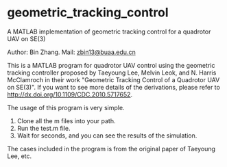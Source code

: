# geometric_tracking_control
A MATLAB implementation of geometric tracking control for a quadrotor UAV on SE(3)

Author: Bin Zhang.
Mail: zbin13@buaa.edu.cn

This is a MATLAB program for quadrotor UAV control using the geometric tracking controller proposed by Taeyoung Lee, Melvin Leok, and N. Harris McClamroch in their work  "Geometric Tracking Control of a Quadrotor UAV on SE(3)". If you want to see more details of the derivations, please refer to http://dx.doi.org/10.1109/CDC.2010.5717652.

The usage of this program is very simple. 
1. Clone all the m files into your path.
2. Run the test.m file.
3. Wait for seconds, and you can see the results of the simulation.

The cases included in the program is from the original paper of Taeyoung Lee, etc.
